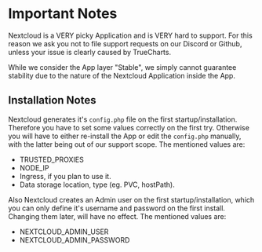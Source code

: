 # Important Notes

Nextcloud is a VERY picky Application and is VERY hard to support.
For this reason we ask you not to file support requests on our Discord or Github, unless your issue is clearly caused by TrueCharts.

While we consider the App layer "Stable", we simply cannot guarantee stability due to the nature of the Nextcloud Application inside the App.

## Installation Notes

Nextcloud generates it's `config.php` file on the first startup/installation. Therefore you have to set some values correctly on the first try.
Otherwise you will have to either re-install the App or edit the `config.php` manually, with the latter being out of our support scope.
The mentioned values are:

- TRUSTED_PROXIES
- NODE_IP
- Ingress, if you plan to use it.
- Data storage location, type (eg. PVC, hostPath).

Also Nextcloud creates an Admin user on the first startup/installation, which you can only define it's username and password on the first install.
Changing them later, will have no effect.
The mentioned values are:

- NEXTCLOUD_ADMIN_USER
- NEXTCLOUD_ADMIN_PASSWORD
